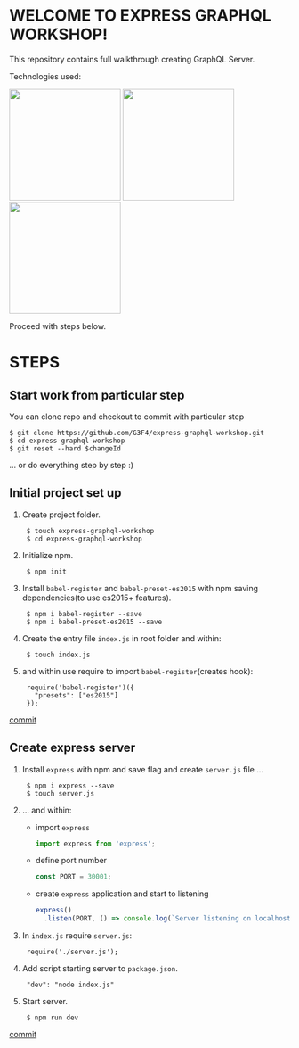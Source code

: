 # WELCOME TO EXPRESS GRAPHQL WORKSHOP!

This repository contains full walkthrough creating GraphQL Server.

Technologies used:

<img height="200" width="200" src="http://graphql.org/img/logo.svg">
<img height="200" width="200" src="http://d3t0dn7puh4fxw.cloudfront.net/wp-content/uploads/2015/09/expressjs.jpg">
<img height="200" width="200" src="https://avatars2.githubusercontent.com/u/9637642?v=3&s=200">

Proceed with steps below.

# STEPS

## Start work from particular step

You can clone repo and checkout to commit with particular step

    $ git clone https://github.com/G3F4/express-graphql-workshop.git
    $ cd express-graphql-workshop
    $ git reset --hard $changeId
    
... or do everything step by step :)

## Initial project set up

1. Create project folder.

        $ touch express-graphql-workshop
        $ cd express-graphql-workshop

2. Initialize npm.

        $ npm init

3. Install `babel-register` and `babel-preset-es2015` with npm saving dependencies(to use es2015+ features).

        $ npm i babel-register --save
        $ npm i babel-preset-es2015 --save

4. Create the entry file `index.js` in root folder and within:

        $ touch index.js

5. and within use require to import `babel-register`(creates hook):

        require('babel-register')({
          "presets": ["es2015"]
        });

[commit](https://github.com/G3F4/express-graphql-workshop/commit/a0d1ca893d0447c6f5214c1d9d7940633c9034d5)

## Create express server

1. Install `express` with npm and save flag and create `server.js` file ...

        $ npm i express --save
        $ touch server.js

2. ... and within:
    * import `express`
    
        ```js
        import express from 'express';
        ```

    * define port number
    
        ```js
        const PORT = 30001;
        ```

    * create `express` application and start to listening
        ```js
        express()
          .listen(PORT, () => console.log(`Server listening on localhost:${PORT}`));
        ```

3. In `index.js` require `server.js`:

        require('./server.js');

5. Add script starting server to `package.json`.

        "dev": "node index.js"

6. Start server.

        $ npm run dev

[commit](https://github.com/G3F4/express-graphql-workshop/commit/e717e162dc3c1df9a66a6d8130e05a8493e36865)
